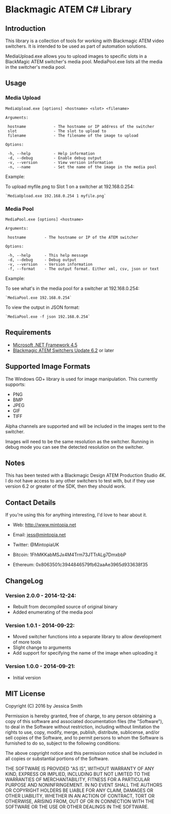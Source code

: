 # Blackmagic ATEM C# Library

## Introduction

This library is a collection of tools for working with Blackmagic ATEM video switchers. It is intended to be used as part of automation solutions.

MediaUpload.exe allows you to upload images to specific slots in a BlackMagic ATEM switcher's media pool.
MediaPool.exe lists all the media in the switcher's media pool.

## Usage

### Media Upload

```
MediaUpload.exe [options] <hostname> <slot> <filename>

Arguments:

 hostname            - The hostname or IP address of the switcher
 slot                - The slot to upload to
 filename            - The filename of the image to upload

Options:

 -h, --help          - Help information
 -d, --debug         - Enable debug output
 -v, --version       - View version information
 -n, --name          - Set the name of the image in the media pool
```

Example:

To upload myfile.png to Slot 1 on a switcher at 192.168.0.254:

    `MediaUpload.exe 192.168.0.254 1 myfile.png`

### Media Pool

```
MediaPool.exe [options] <hostname>

Arguments:

 hostname        - The hostname or IP of the ATEM switcher

Options:

 -h, --help      - This help message
 -d, --debug     - Debug output
 -v, --version   - Version information
 -f, --format    - The output format. Either xml, csv, json or text
```

Example:

To see what's in the media pool for a switcher at 192.168.0.254:

    `MediaPool.exe 192.168.0.254`

To view the output in JSON format:

    `MediaPool.exe -f json 192.168.0.254`

## Requirements

 - [Microsoft .NET Framework 4.5](http://www.microsoft.com/en-gb/download/details.aspx?id=30653) 
 - [Blackmagic ATEM Switchers Update 6.2](https://www.blackmagicdesign.com/uk/support/family/atem-live-production-switchers) or later

## Supported Image Formats

The Windows GD+ library is used for image manipulation. This currently supports:

  - PNG
  - BMP
  - JPEG
  - GIF
  - TIFF

Alpha channels are supported and will be included in the images sent to the switcher.

Images will need to be the same resolution as the switcher. Running in debug mode you can see the detected resolution on the switcher.

## Notes

This has been tested with a Blackmagic Design ATEM Production Studio 4K. I do not have access to any other switchers to test with, but if they use version 6.2 or greater of the SDK, then they should work.


## Contact Details

If you're using this for anything interesting, I'd love to hear about it.

 - Web: http://www.mintopia.net
 - Email: jess@mintopia.net
 - Twitter: @MintopiaUK

 - Bitcoin: 1FhMKKabMSJx4M4Trm73JTTrALg7DmxbbP
 - Ethereum: 0x8063501c3944846579fb62aaAe3965d933638f35

## ChangeLog

### Version 2.0.0 - 2014-12-24:
 - Rebuilt from decompiled source of original binary
 - Added enumerating of the media pool

### Version 1.0.1 - 2014-09-22:
 - Moved switcher functions into a separate library to allow development of more tools
 - Slight change to arguments
 - Add support for specifying the name of the image when uploading it

### Version 1.0.0 - 2014-09-21:
 - Initial version

## MIT License

Copyright (C) 2016 by Jessica Smith

Permission is hereby granted, free of charge, to any person obtaining a copy
of this software and associated documentation files (the "Software"), to deal
in the Software without restriction, including without limitation the rights
to use, copy, modify, merge, publish, distribute, sublicense, and/or sell
copies of the Software, and to permit persons to whom the Software is
furnished to do so, subject to the following conditions:

The above copyright notice and this permission notice shall be included in
all copies or substantial portions of the Software.

THE SOFTWARE IS PROVIDED "AS IS", WITHOUT WARRANTY OF ANY KIND, EXPRESS OR
IMPLIED, INCLUDING BUT NOT LIMITED TO THE WARRANTIES OF MERCHANTABILITY,
FITNESS FOR A PARTICULAR PURPOSE AND NONINFRINGEMENT. IN NO EVENT SHALL THE
AUTHORS OR COPYRIGHT HOLDERS BE LIABLE FOR ANY CLAIM, DAMAGES OR OTHER
LIABILITY, WHETHER IN AN ACTION OF CONTRACT, TORT OR OTHERWISE, ARISING FROM,
OUT OF OR IN CONNECTION WITH THE SOFTWARE OR THE USE OR OTHER DEALINGS IN
THE SOFTWARE.

